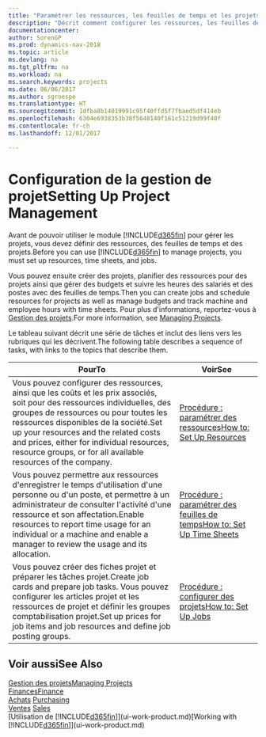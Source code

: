 ```yaml
---
title: "Paramétrer les ressources, les feuilles de temps et les projets"
description: "Décrit comment configurer les ressources, les feuilles de temps et les projets pour la gestion des projets."
documentationcenter: 
author: SorenGP
ms.prod: dynamics-nav-2018
ms.topic: article
ms.devlang: na
ms.tgt_pltfrm: na
ms.workload: na
ms.search.keywords: projects
ms.date: 06/06/2017
ms.author: sgroespe
ms.translationtype: HT
ms.sourcegitcommit: 1dfba8b14019991c95f40ffd5f7fbaed5df414eb
ms.openlocfilehash: 6304e6938353b38f5648140f161c51219d99f40f
ms.contentlocale: fr-ch
ms.lasthandoff: 12/01/2017

---
```

# <a name="setting-up-project-management"></a><span data-ttu-id="44d0d-103">Configuration de la gestion de projet</span><span class="sxs-lookup"><span data-stu-id="44d0d-103">Setting Up Project Management</span></span>
<span data-ttu-id="44d0d-104">Avant de pouvoir utiliser le module [!INCLUDE[d365fin](includes/d365fin_md.md)] pour gérer les projets, vous devez définir des ressources, des feuilles de temps et des projets.</span><span class="sxs-lookup"><span data-stu-id="44d0d-104">Before you can use [!INCLUDE[d365fin](includes/d365fin_md.md)] to manage projects, you must set up resources, time sheets, and jobs.</span></span>

<span data-ttu-id="44d0d-105">Vous pouvez ensuite créer des projets, planifier des ressources pour des projets ainsi que gérer des budgets et suivre les heures des salariés et des postes avec des feuilles de temps.</span><span class="sxs-lookup"><span data-stu-id="44d0d-105">Then you can create jobs and schedule resources for projects as well as manage budgets and track machine and employee hours with time sheets.</span></span> <span data-ttu-id="44d0d-106">Pour plus d'informations, reportez-vous à [Gestion des projets](projects-manage-projects.md).</span><span class="sxs-lookup"><span data-stu-id="44d0d-106">For more information, see [Managing Projects](projects-manage-projects.md).</span></span>  

<span data-ttu-id="44d0d-107">Le tableau suivant décrit une série de tâches et inclut des liens vers les rubriques qui les décrivent.</span><span class="sxs-lookup"><span data-stu-id="44d0d-107">The following table describes a sequence of tasks, with links to the topics that describe them.</span></span>

| <span data-ttu-id="44d0d-108">Pour</span><span class="sxs-lookup"><span data-stu-id="44d0d-108">To</span></span> | <span data-ttu-id="44d0d-109">Voir</span><span class="sxs-lookup"><span data-stu-id="44d0d-109">See</span></span> |
| --- | --- |
| <span data-ttu-id="44d0d-110">Vous pouvez configurer des ressources, ainsi que les coûts et les prix associés, soit pour des ressources individuelles, des groupes de ressources ou pour toutes les ressources disponibles de la société.</span><span class="sxs-lookup"><span data-stu-id="44d0d-110">Set up your resources and the related costs and prices, either for individual resources, resource groups, or for all available resources of the company.</span></span> |[<span data-ttu-id="44d0d-111">Procédure : paramétrer des ressources</span><span class="sxs-lookup"><span data-stu-id="44d0d-111">How to: Set Up Resources</span></span>](projects-how-setup-resources.md) |
| <span data-ttu-id="44d0d-112">Vous pouvez permettre aux ressources d'enregistrer le temps d'utilisation d'une personne ou d'un poste, et permettre à un administrateur de consulter l'activité d'une ressource et son affectation.</span><span class="sxs-lookup"><span data-stu-id="44d0d-112">Enable resources to report time usage for an individual or a machine and enable a manager to review the usage and its allocation.</span></span> |[<span data-ttu-id="44d0d-113">Procédure : paramétrer des feuilles de temps</span><span class="sxs-lookup"><span data-stu-id="44d0d-113">How to: Set Up Time Sheets</span></span>](projects-how-setup-time-sheets.md) |
| <span data-ttu-id="44d0d-114">Vous pouvez créer des fiches projet et préparer les tâches projet.</span><span class="sxs-lookup"><span data-stu-id="44d0d-114">Create job cards and prepare job tasks.</span></span> <span data-ttu-id="44d0d-115">Vous pouvez configurer les articles projet et les ressources de projet et définir les groupes comptabilisation projet.</span><span class="sxs-lookup"><span data-stu-id="44d0d-115">Set up prices for job items and job resources and define job posting groups.</span></span> |[<span data-ttu-id="44d0d-116">Procédure : configurer des projets</span><span class="sxs-lookup"><span data-stu-id="44d0d-116">How to: Set Up Jobs</span></span>](projects-how-setup-jobs.md) |

## <a name="see-also"></a><span data-ttu-id="44d0d-117">Voir aussi</span><span class="sxs-lookup"><span data-stu-id="44d0d-117">See Also</span></span>
[<span data-ttu-id="44d0d-118">Gestion des projets</span><span class="sxs-lookup"><span data-stu-id="44d0d-118">Managing Projects</span></span>](projects-manage-projects.md)  
[<span data-ttu-id="44d0d-119">Finances</span><span class="sxs-lookup"><span data-stu-id="44d0d-119">Finance</span></span>](finance.md)  
<span data-ttu-id="44d0d-120">[Achats](purchasing-manage-purchasing.md)       </span><span class="sxs-lookup"><span data-stu-id="44d0d-120">[Purchasing](purchasing-manage-purchasing.md)       </span></span>  
<span data-ttu-id="44d0d-121">[Ventes](sales-manage-sales.md)   </span><span class="sxs-lookup"><span data-stu-id="44d0d-121">[Sales](sales-manage-sales.md)   </span></span>  
<span data-ttu-id="44d0d-122">[Utilisation de [!INCLUDE[d365fin](includes/d365fin_md.md)]](ui-work-product.md)</span><span class="sxs-lookup"><span data-stu-id="44d0d-122">[Working with [!INCLUDE[d365fin](includes/d365fin_md.md)]](ui-work-product.md)</span></span>  

